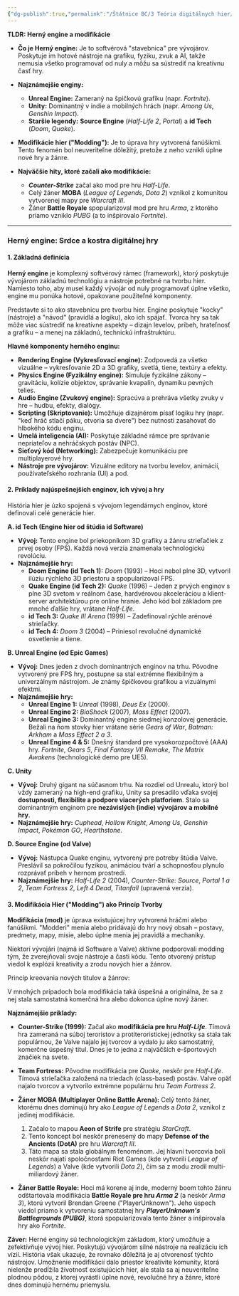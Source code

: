 ```yaml
---
{"dg-publish":true,"permalink":"/Štátnice BC/3 Teória digitálnych hier/30 Herný engine/","created":"2025-06-21T00:04:10.739+02:00","updated":"2025-06-28T19:47:39.949+02:00"}
---
```


**TLDR: Herný engine a modifikácie**

- **Čo je Herný engine:** Je to softvérová "stavebnica" pre vývojárov. Poskytuje im hotové nástroje na grafiku, fyziku, zvuk a AI, takže nemusia všetko programovať od nuly a môžu sa sústrediť na kreatívnu časť hry.
    
- **Najznámejšie enginy:**
    
    - **Unreal Engine:** Zameraný na špičkovú grafiku (napr. _Fortnite_).
    - **Unity:** Dominantný v indie a mobilných hrách (napr. _Among Us_, _Genshin Impact_).
    - **Staršie legendy:** **Source Engine** (_Half-Life 2_, _Portal_) a **id Tech** (_Doom_, _Quake_).
- **Modifikácie hier ("Modding"):** Je to úprava hry vytvorená fanúšikmi. Tento fenomén bol neuveriteľne dôležitý, pretože z neho vznikli úplne nové hry a žánre.
    
- **Najväčšie hity, ktoré začali ako modifikácie:**
    
    - _**Counter-Strike**_ začal ako mod pre hru _Half-Life_.
    - Celý žáner **MOBA** (_League of Legends_, _Dota 2_) vznikol z komunitou vytvorenej mapy pre _Warcraft III_.
    - Žáner **Battle Royale** spopularizoval mod pre hru _Arma_, z ktorého priamo vzniklo _PUBG_ (a to inšpirovalo _Fortnite_).

---

### **Herný engine: Srdce a kostra digitálnej hry**

#### **1. Základná definícia**

**Herný engine** je komplexný softvérový rámec (framework), ktorý poskytuje vývojárom základnú technológiu a nástroje potrebné na tvorbu hier. Namiesto toho, aby musel každý vývojár od nuly programovať úplne všetko, engine mu ponúka hotové, opakovane použiteľné komponenty.

Predstavte si to ako stavebnicu pre tvorbu hier. Engine poskytuje "kocky" (nástroje) a "návod" (pravidlá a logiku), ako ich spájať. Tvorca hry sa tak môže viac sústrediť na kreatívne aspekty – dizajn levelov, príbeh, hrateľnosť a grafiku – a menej na základnú, technickú infraštruktúru.

**Hlavné komponenty herného enginu:**

- **Rendering Engine (Vykresľovací engine):** Zodpovedá za všetko vizuálne – vykresľovanie 2D a 3D grafiky, svetlá, tiene, textúry a efekty.
- **Physics Engine (Fyzikálny engine):** Simuluje fyzikálne zákony – gravitáciu, kolízie objektov, správanie kvapalín, dynamiku pevných telies.
- **Audio Engine (Zvukový engine):** Spracúva a prehráva všetky zvuky v hre – hudbu, efekty, dialógy.
- **Scripting (Skriptovanie):** Umožňuje dizajnérom písať logiku hry (napr. "keď hráč stlačí páku, otvoria sa dvere") bez nutnosti zasahovať do hlbokého kódu enginu.
- **Umelá inteligencia (AI):** Poskytuje základné rámce pre správanie nepriateľov a nehráčskych postáv (NPC).
- **Sieťový kód (Networking):** Zabezpečuje komunikáciu pre multiplayerové hry.
- **Nástroje pre vývojárov:** Vizuálne editory na tvorbu levelov, animácií, používateľského rozhrania (UI) a pod.

#### **2. Príklady najúspešnejších enginov, ich vývoj a hry**

História hier je úzko spojená s vývojom legendárnych enginov, ktoré definovali celé generácie hier.

**A. id Tech (Engine hier od štúdia id Software)**

- **Vývoj:** Tento engine bol priekopníkom 3D grafiky a žánru strieľačiek z prvej osoby (FPS). Každá nová verzia znamenala technologickú revolúciu.
- **Najznámejšie hry:**
    - **Doom Engine (id Tech 1):** _Doom_ (1993) – Hoci nebol plne 3D, vytvoril ilúziu rýchleho 3D priestoru a spopularizoval FPS.
    - **Quake Engine (id Tech 2):** _Quake_ (1996) – Jeden z prvých enginov s plne 3D svetom v reálnom čase, hardvérovou akceleráciou a klient-server architektúrou pre online hranie. Jeho kód bol základom pre mnohé ďalšie hry, vrátane _Half-Life_.
    - **id Tech 3:** _Quake III Arena_ (1999) – Zadefinoval rýchle arénové strieľačky.
    - **id Tech 4:** _Doom 3_ (2004) – Priniesol revolučné dynamické osvetlenie a tiene.

**B. Unreal Engine (od Epic Games)**

- **Vývoj:** Dnes jeden z dvoch dominantných enginov na trhu. Pôvodne vytvorený pre FPS hry, postupne sa stal extrémne flexibilným a univerzálnym nástrojom. Je známy špičkovou grafikou a vizuálnymi efektmi.
- **Najznámejšie hry:**
    - **Unreal Engine 1:** _Unreal_ (1998), _Deus Ex_ (2000).
    - **Unreal Engine 2:** _BioShock_ (2007), _Mass Effect_ (2007).
    - **Unreal Engine 3:** Dominantný engine siedmej konzolovej generácie. Bežali na ňom stovky hier vrátane série _Gears of War_, _Batman: Arkham_ a _Mass Effect 2 a 3_.
    - **Unreal Engine 4 & 5:** Dnešný štandard pre vysokorozpočtové (AAA) hry. _Fortnite_, _Gears 5_, _Final Fantasy VII Remake_, _The Matrix Awakens_ (technologické demo pre UE5).

**C. Unity**

- **Vývoj:** Druhý gigant na súčasnom trhu. Na rozdiel od Unrealu, ktorý bol vždy zameraný na high-end grafiku, Unity sa presadilo vďaka svojej **dostupnosti, flexibilite a podpore viacerých platforiem**. Stalo sa dominantným enginom pre **nezávislých (indie) vývojárov a mobilné hry**.
- **Najznámejšie hry:** _Cuphead_, _Hollow Knight_, _Among Us_, _Genshin Impact_, _Pokémon GO_, _Hearthstone_.

**D. Source Engine (od Valve)**

- **Vývoj:** Nástupca Quake enginu, vytvorený pre potreby štúdia Valve. Preslávil sa pokročilou fyzikou, animáciou tvárí a schopnosťou plynulo rozprávať príbeh v hernom prostredí.
- **Najznámejšie hry:** _Half-Life 2_ (2004), _Counter-Strike: Source_, _Portal 1 a 2_, _Team Fortress 2_, _Left 4 Dead_, _Titanfall_ (upravená verzia).

#### **3. Modifikácia Hier ("Modding") ako Princíp Tvorby**

**Modifikácia (mod)** je úprava existujúcej hry vytvorená hráčmi alebo fanúšikmi. "Modderi" menia alebo pridávajú do hry nový obsah – postavy, predmety, mapy, misie, alebo úplne menia jej pravidlá a mechaniky.

Niektorí vývojári (najmä id Software a Valve) aktívne podporovali modding tým, že zverejňovali svoje nástroje a časti kódu. Tento otvorený prístup viedol k explózii kreativity a zrodu nových hier a žánrov.

Princíp kreovania nových titulov a žánrov:

V mnohých prípadoch bola modifikácia taká úspešná a originálna, že sa z nej stala samostatná komerčná hra alebo dokonca úplne nový žáner.

**Najznámejšie príklady:**

- **Counter-Strike (1999):** Začal ako **modifikácia pre hru _Half-Life_**. Tímová hra zameraná na súboj teroristov a protiteroristickej jednotky sa stala tak populárnou, že Valve najalo jej tvorcov a vydalo ju ako samostatný, komerčne úspešný titul. Dnes je to jedna z najväčších e-športových značiek na svete.
    
- **Team Fortress:** Pôvodne modifikácia pre _Quake_, neskôr pre _Half-Life_. Tímová strieľačka založená na triedach (class-based) postáv. Valve opäť najalo tvorcov a vytvorilo extrémne populárnu hru _Team Fortress 2_.
    
- **Žáner MOBA (Multiplayer Online Battle Arena):** Celý tento žáner, ktorému dnes dominujú hry ako _League of Legends_ a _Dota 2_, vznikol z jedinej modifikácie.
    
    1. Začalo to mapou **Aeon of Strife** pre stratégiu _StarCraft_.
    2. Tento koncept bol neskôr prenesený do mapy **Defense of the Ancients (DotA)** pre hru _Warcraft III_.
    3. Táto mapa sa stala globálnym fenoménom. Jej hlavní tvorcovia boli neskôr najatí spoločnosťami Riot Games (kde vytvorili _League of Legends_) a Valve (kde vytvorili _Dota 2_), čím sa z modu zrodil multi-miliardový žáner.
- **Žáner Battle Royale:** Hoci má korene aj inde, moderný boom tohto žánru odštartovala modifikácia **Battle Royale pre hru _Arma 2_** (a neskôr _Arma 3_), ktorú vytvoril Brendan Greene ("PlayerUnknown"). Jeho úspech viedol priamo k vytvoreniu samostatnej hry ***PlayerUnknown's Battlegrounds (PUBG)***, ktorá spopularizovala tento žáner a inšpirovala hry ako _Fortnite_.
    

**Záver:** Herné enginy sú technologickým základom, ktorý umožňuje a zefektívňuje vývoj hier. Poskytujú vývojárom silné nástroje na realizáciu ich vízií. História však ukazuje, že rovnako dôležitá je aj otvorenosť týchto nástrojov. Umožnenie modifikácií dalo priestor kreativite komunity, ktorá nielenže predĺžila životnosť existujúcich hier, ale stala sa aj neuveriteľne plodnou pôdou, z ktorej vyrástli úplne nové, revolučné hry a žánre, ktoré dnes dominujú hernému priemyslu.